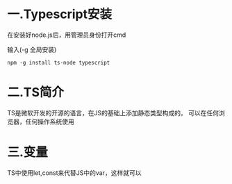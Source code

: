 # 一.Typescript安装
在安装好node.js后，用管理员身份打开cmd

输入(-g 全局安装)
````
npm -g install ts-node typescript
````

# 二.TS简介
TS是微软开发的开源的语言，在JS的基础上添加静态类型构成的。
可以在任何浏览器，任何操作系统使用

# 三.变量
TS中使用let,const来代替JS中的var，这样就可以
